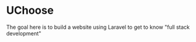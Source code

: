 # UChoose
The goal here is to build a website using Laravel to get to know "full stack development" 
